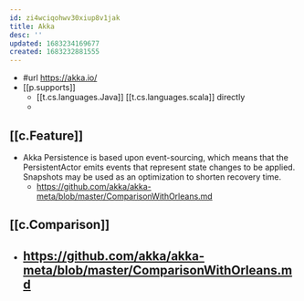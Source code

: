 ```yaml
---
id: zi4wciqohwv30xiup8v1jak
title: Akka
desc: ''
updated: 1683234169677
created: 1683232881555
---
```


- #url https://akka.io/
- [[p.supports]] 
  - [[t.cs.languages.Java]] [[t.cs.languages.scala]] directly
  - 

## [[c.Feature]]

- Akka Persistence is based upon event-sourcing, which means that the PersistentActor emits events that represent state changes to be applied. Snapshots may be used as an optimization to shorten recovery time.
  - https://github.com/akka/akka-meta/blob/master/ComparisonWithOrleans.md
  
## [[c.Comparison]]

- https://github.com/akka/akka-meta/blob/master/ComparisonWithOrleans.md
  - 
